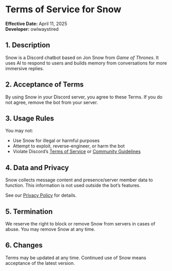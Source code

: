 # Terms of Service for Snow

**Effective Date:** April 11, 2025  
**Developer:** owlwaystired

## 1. Description
Snow is a Discord chatbot based on Jon Snow from *Game of Thrones*. It uses AI to respond to users and builds memory from conversations for more immersive replies.

## 2. Acceptance of Terms
By using Snow in your Discord server, you agree to these Terms. If you do not agree, remove the bot from your server.

## 3. Usage Rules
You may not:
- Use Snow for illegal or harmful purposes
- Attempt to exploit, reverse-engineer, or harm the bot
- Violate Discord’s [Terms of Service](https://discord.com/terms) or [Community Guidelines](https://discord.com/guidelines)

## 4. Data and Privacy
Snow collects message content and presence/server member data to function. This information is not used outside the bot’s features.

See our [Privacy Policy](./privacy-policy.md) for details.

## 5. Termination
We reserve the right to block or remove Snow from servers in cases of abuse. You may remove Snow at any time.

## 6. Changes
Terms may be updated at any time. Continued use of Snow means acceptance of the latest version.
